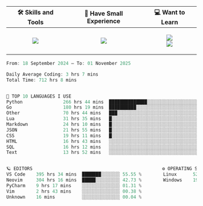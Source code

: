 <table align="center">
    <thead>
        <tr>
            <!-- <th>📊 My Coding Stats</th> -->
            <th>🛠 Skills and Tools</th>
            <th>🍼 Have Small Experience</th>
            <th>💻 Want to Learn</th>
        </tr>
    </thead>
    <tbody>
        <tr>
            <!-- <td> -->
            <!--   <p align="center"> -->
            <!--     <img src="https://wakatime.com/share/@45c37f30-78f2-4b42-863d-611feedbfacb/c2c6600d-b2f3-4ab1-a91c-e97e023d2a30.svg" alt="Coding Stats"> -->
            <!--   </p> -->
            <!-- </td> -->
            <td>
                <p align="center">
                    <img src="https://skillicons.dev/icons?i=go,python,postgres,git,kafka,redis,docker,linux,arch,neovim&perline=5">
                </p>
            </td>
            <td>
                <p align="center">
                    <img src="https://skillicons.dev/icons?i=html,css,md,bash&perline=2"></br>
                </p>
            </td>
            <td>
                <p align="center">
                    <img src="https://skillicons.dev/icons?i=kubernetes,grafana,rabbitmq,htmx,rust&perline=45"></br>
                    <img src="https://skillicons.dev/icons?i=ts,solidity,lua,raspberrypi,fastapi&perline=5">
                </p>
            </td>
        </tr>
    </tbody>
</table>

<!--START_SECTION:waka-->

```go
From: 18 September 2024 — To: 01 November 2025

Daily Average Coding: 3 hrs 7 mins
Total Time: 712 hrs 8 mins


🤖 TOP 10 LANGUAGES I USE
Python               266 hrs 44 mins  ██████████████░░░░░░░░░░░░░░░░░░░░░░░░░░ 37.46 %
Go                   180 hrs 19 mins  ██████████░░░░░░░░░░░░░░░░░░░░░░░░░░░░░░ 25.32 %
Other                70 hrs 44 mins   ███░░░░░░░░░░░░░░░░░░░░░░░░░░░░░░░░░░░░░ 09.93 %
Lua                  31 hrs 35 mins   █░░░░░░░░░░░░░░░░░░░░░░░░░░░░░░░░░░░░░░░ 04.44 %
Markdown             24 hrs 10 mins   █░░░░░░░░░░░░░░░░░░░░░░░░░░░░░░░░░░░░░░░ 03.39 %
JSON                 21 hrs 55 mins   █░░░░░░░░░░░░░░░░░░░░░░░░░░░░░░░░░░░░░░░ 03.08 %
CSS                  19 hrs 11 mins   █░░░░░░░░░░░░░░░░░░░░░░░░░░░░░░░░░░░░░░░ 02.70 %
HTML                 16 hrs 43 mins   ░░░░░░░░░░░░░░░░░░░░░░░░░░░░░░░░░░░░░░░░ 02.35 %
SQL                  16 hrs 12 mins   ░░░░░░░░░░░░░░░░░░░░░░░░░░░░░░░░░░░░░░░░ 02.28 %
Text                 13 hrs 52 mins   ░░░░░░░░░░░░░░░░░░░░░░░░░░░░░░░░░░░░░░░░ 01.95 %


🪐 EDITORS                                                ⚙️ OPERATING SYSTEMS
VS Code    395 hrs 34 mins  ███████░░░░░░░ 55.55 %        Linux      521 hrs 29 mins  ██████████░░░░ 73.23 %
Neovim     304 hrs 16 mins  █████░░░░░░░░░ 42.73 %        Windows    190 hrs 39 mins  ███░░░░░░░░░░░ 26.77 %
PyCharm    9 hrs 17 mins    ░░░░░░░░░░░░░░ 01.31 %        
Vim        2 hrs 43 mins    ░░░░░░░░░░░░░░ 00.38 %        
Unknown    16 mins          ░░░░░░░░░░░░░░ 00.04 %        
```

<!--END_SECTION:waka-->

<!--
<table align="center">
  <thead>
    <tr>
      <th>📊 My Coding Stats</th>
   </tr>
  </thead>
  <tbody>
    <tr>
      <td>
        <p align="center">
          <img src="https://wakatime.com/share/@45c37f30-78f2-4b42-863d-611feedbfacb/c2c6600d-b2f3-4ab1-a91c-e97e023d2a30.svg" alt="Coding Stats">
        </p>
      </td>
    </tr>
  </tbody>
</table>
-->
